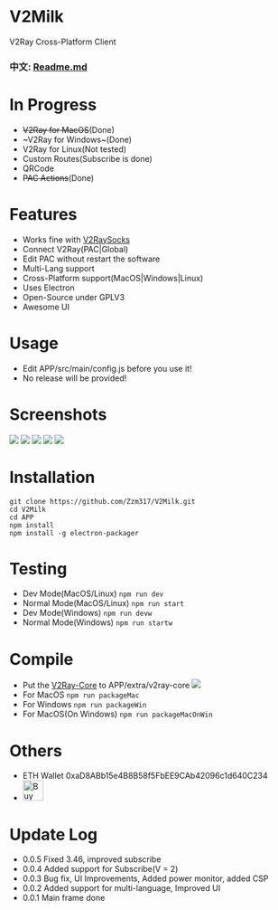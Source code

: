 # V2Milk
V2Ray Cross-Platform Client

### 中文: [Readme.md](https://github.com/Zzm317/V2Milk/blob/master/README.md)

# In Progress
* ~~V2Ray for MacOS~~(Done)
* ~V2Ray for Windows~(Done)
* V2Ray for Linux(Not tested)
* Custom Routes(Subscribe is done)
* QRCode
* ~~PAC Actions~~(Done)

# Features
* Works fine with [V2RaySocks](https://github.com/Zzm317/v2raysocks)
* Connect V2Ray(PAC|Global)
* Edit PAC without restart the software
* Multi-Lang support 
* Cross-Platform support(MacOS|Windows|Linux)
* Uses Electron
* Open-Source under GPLV3
* Awesome UI

# Usage
* Edit APP/src/main/config.js before you use it!
* No release will be provided!

# Screenshots
![](https://raw.githubusercontent.com/Zzm317/V2Milk/master/images/1.jpg)
![](https://raw.githubusercontent.com/Zzm317/V2Milk/master/images/2.jpg)
![](https://raw.githubusercontent.com/Zzm317/V2Milk/master/images/3.jpg)
![](https://raw.githubusercontent.com/Zzm317/V2Milk/master/images/4.jpg)
![](https://raw.githubusercontent.com/Zzm317/V2Milk/master/images/5.jpg)

# Installation
```
git clone https://github.com/Zzm317/V2Milk.git
cd V2Milk
cd APP
npm install
npm install -g electron-packager
```

# Testing
* Dev Mode(MacOS/Linux) ```npm run dev```
* Normal Mode(MacOS/Linux) ```npm run start```
* Dev Mode(Windows) ```npm run devw```
* Normal Mode(Windows) ```npm run startw```

# Compile
* Put the [V2Ray-Core](https://github.com/v2ray/v2ray-core/releases) to APP/extra/v2ray-core
![](https://raw.githubusercontent.com/Zzm317/V2Milk/master/images/6.jpg)
* For MacOS ```npm run packageMac```
* For Windows ```npm run packageWin```
* For MacOS(On Windows) ```npm run packageMacOnWin```

# Others
* ETH Wallet 0xaD8ABb15e4B8B58f5FbEE9CAb42096c1d640C234
* <a href='https://ko-fi.com/U7U7K54E' target='_blank'><img height='36' style='border:0px;height:36px;' src='https://az743702.vo.msecnd.net/cdn/kofi4.png?v=f' border='0' alt='Buy Me a Coffee' /></a>

# Update Log
* 0.0.5 Fixed 3.46, improved subscribe
* 0.0.4 Added support for Subscribe(V = 2)
* 0.0.3 Bug fix, UI Improvements, Added power monitor, added CSP
* 0.0.2 Added support for multi-language, Improved UI
* 0.0.1 Main frame done